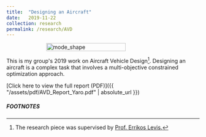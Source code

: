 ```yaml
---
title:  "Designing an Aircraft"
date:   2019-11-22
collection: research
permalink: /research/AVD
---
```

<figure style="display: flex; flex-direction: column; align-items: center;">
  <img src="{{ "/assets/img/research/Sr-71.jpg" | absolute_url }}" alt="mode_shape" class="post-pic" style="width: 70%;"/>
</figure>

This is my group's 2019 work on Aircraft Vehicle Design[^1]. Designing an aircraft is a complex task that involves a multi-objective constrained optimization approach.

[Click here to view the full report (PDF)]({{ "/assets/pdf/AVD_Report_Yaro.pdf" | absolute_url }})

##### FOOTNOTES
[^1]: The research piece was supervised by <a href="https://profiles.imperial.ac.uk/errikos.levis03"> Prof. Errikos Levis.</a>